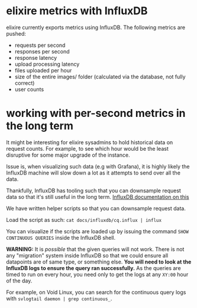 # elixire metrics with InfluxDB

elixire currently exports metrics using InfluxDB. The following metrics are
pushed:

- requests per second
- responses per second
- response latency
- upload processing latency
- files uploaded per hour
- size of the entire images/ folder (calculated via the database, not fully correct)
- user counts

# working with per-second metrics in the long term

It might be interesting for elixire sysadmins to hold historical data on request
counts. For example, to see which hour would be the least disruptive for some
major upgrade of the instance.

Issue is, when visualizing such data (e.g with Grafana), it is highly likely
the InfluxDB machine will slow down a lot as it attempts to send over all the
data.

Thankfully, InfluxDB has tooling such that you can downsample request data
so that it's still useful in the long term.
[InfluxDB documentation on this](https://docs.influxdata.com/influxdb/v1.8/guides/downsample_and_retain/)

We have written helper scripts so that you can downsample request data.

Load the script as such: `cat docs/influxdb/cq.influx | influx`

You can visualize if the scripts are loaded up by issuing the command
`SHOW CONTINUOUS QUERIES` inside the InfluxDB shell.

**WARNING:** It is _possible_ that the given queries will not work. There is not
any "migration" system inside InfluxDB so that we could ensure all datapoints
are of same type, or something else. **You will need to look at the InfluxDB
logs to ensure the query ran successfully.** As the queries are timed to run
on every hour, you need only to get the logs at any `XY:00` hour of the day.

For example, on Void Linux, you can search for the continuous query logs with
`svlogtail daemon | grep continuous_`.
